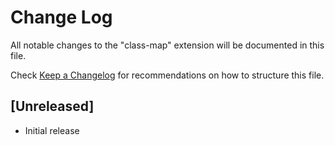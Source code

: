 # Change Log

All notable changes to the "class-map" extension will be documented in this file.

Check [Keep a Changelog](http://keepachangelog.com/) for recommendations on how to structure this file.

## [Unreleased]

- Initial release
